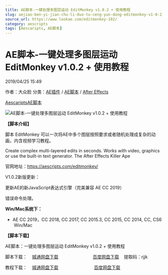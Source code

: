 ```yaml
---
title: AE脚本-一键处理多图层运动 EditMonkey v1.0.2 + 使用教程
slug: aejiao-ben-yi-jian-chu-li-duo-tu-ceng-yun-dong-editmonkey-v1-0-2-shi-yong-jiao-cheng
source_url: https://www.lookae.com/editmonkey-102/
category: aescripts
tags: [Aescaripts, AE脚本]
---
```

# AE脚本-一键处理多图层运动 EditMonkey v1.0.2 + 使用教程

2019/04/25 15:49

作者：大众脸
分类：[AE插件](https://www.lookae.com/after-effects/aechajian/) / [AE脚本](https://www.lookae.com/after-effects/aescripts/) / [After Effects](https://www.lookae.com/after-effects/)

[Aescaripts](https://www.lookae.com/tag/aescaripts/)[AE脚本](https://www.lookae.com/tag/ae%e8%84%9a%e6%9c%ac/)

![AE脚本-一键处理多图层运动 EditMonkey v1.0.2 + 使用教程](https://www.lookae.com/wp-content/uploads/2019/04/editmonkey-102.jpg "AE脚本-一键处理多图层运动 EditMonkey v1.0.2 + 使用教程-LookAE.com")

**【脚本介绍】**

脚本 EditMonkey 可以一次将AE中多个图层按照要求或者随机处理成复杂的动画，内含视频学习教程。

Create complex multi-layered edits in seconds. Works with video, graphics or use the built-in text generator. The After Effects Killer Ape

官网地址：https://aescripts.com/editmonkey/

V1.0.2新版更新：

更新AE的新JavaScript表达式引擎（完美兼容 AE CC 2019）

错误命令处理。

**Win/Mac系统下：**

* AE CC 2019，CC 2018, CC 2017, CC 2015.3, CC 2015, CC 2014, CC, CS6  Win/Mac

**【脚本下载】**

AE脚本：一键处理多图层运动 EditMonkey v1.0.2 + 使用教程

脚本下载：    [城通网盘下载](https://lookae.ctfile.com/fs/680462-368258513)                            [百度网盘下载](https://pan.baidu.com/s/1S2D-Gops-lP1ih77yO5lpA)    提取码：rjjk

教程下载：    [城通网盘下载](https://lookae.ctfile.com/fs/680462-244110832)                             [百度网盘下载](https://pan.baidu.com/s/1bYGIJ1Fw19EPGYyDJb9Tvg)
